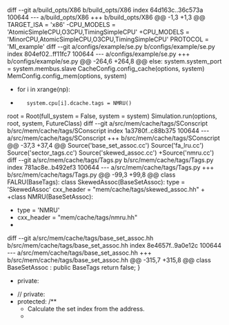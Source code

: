 diff --git a/build_opts/X86 b/build_opts/X86
index 64d163c..36c573a 100644
--- a/build_opts/X86
+++ b/build_opts/X86
@@ -1,3 +1,3 @@
 TARGET_ISA = 'x86'
-CPU_MODELS = 'AtomicSimpleCPU,O3CPU,TimingSimpleCPU'
+CPU_MODELS = 'MinorCPU,AtomicSimpleCPU,O3CPU,TimingSimpleCPU'
 PROTOCOL = 'MI_example'
diff --git a/configs/example/se.py b/configs/example/se.py
index 804ef02..ff11fc7 100644
--- a/configs/example/se.py
+++ b/configs/example/se.py
@@ -264,6 +264,8 @@ else:
     system.system_port = system.membus.slave
     CacheConfig.config_cache(options, system)
     MemConfig.config_mem(options, system)
+    for i in xrange(np):
+        system.cpu[i].dcache.tags = NMRU()

 root = Root(full_system = False, system = system)
 Simulation.run(options, root, system, FutureClass)
diff --git a/src/mem/cache/tags/SConscript b/src/mem/cache/tags/SConscript
index 1a3780f..c88b375 100644
--- a/src/mem/cache/tags/SConscript
+++ b/src/mem/cache/tags/SConscript
@@ -37,3 +37,4 @@ Source('base_set_assoc.cc')
 Source('fa_lru.cc')
 Source('sector_tags.cc')
 Source('skewed_assoc.cc')
+Source('nmru.cc')
diff --git a/src/mem/cache/tags/Tags.py b/src/mem/cache/tags/Tags.py
index 781ac8e..b492ef3 100644
--- a/src/mem/cache/tags/Tags.py
+++ b/src/mem/cache/tags/Tags.py
@@ -99,3 +99,8 @@ class FALRU(BaseTags):
 class SkewedAssoc(BaseSetAssoc):
     type = 'SkewedAssoc'
     cxx_header = "mem/cache/tags/skewed_assoc.hh"
+
+class NMRU(BaseSetAssoc):
+    type = 'NMRU'
+    cxx_header = "mem/cache/tags/nmru.hh"
+
diff --git a/src/mem/cache/tags/base_set_assoc.hh b/src/mem/cache/tags/base_set_assoc.hh
index 8e4657f..9a0e12c 100644
--- a/src/mem/cache/tags/base_set_assoc.hh
+++ b/src/mem/cache/tags/base_set_assoc.hh
@@ -315,7 +315,8 @@ class BaseSetAssoc : public BaseTags
         return false;
     }

-  private:
+  // private:
+  protected:
     /**
      * Calculate the set index from the address.
      *
